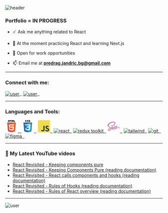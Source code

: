 ![header](https://capsule-render.vercel.app/api?type=waving&color=009FF5&height=300&section=header&text=Hello,%20I'm%20Predrag👋&fontSize=55&&animation=scaleIn&&fontColor=EBEBEB&&fontAlignY=40)

<!-- ## [🌟 Portfolio 🌟](https://) IN PROGRESS -->
### Portfolio = IN PROGRESS

- ☄️ Ask me anything related to React

- 🐲 At the moment practicing React and learning Next.js

- 🚀 Open for work opportunities

- 📫 Email me at **predrag.jandric.bg@gmail.com**

---

<h3 align="left">Connect with me:</h3>
<p align="left">
<a href="https://www.linkedin.com/in/predrag-jandric/" target="blank"><img align="center" src="https://raw.githubusercontent.com/rahuldkjain/github-profile-readme-generator/master/src/images/icons/Social/linked-in-alt.svg" alt="user" height="30" width="40" />&nbsp;&nbsp;</a>
<a  href="https://www.youtube.com/@predragjandric/videos" target="blank"><img align="center" src="https://raw.githubusercontent.com/rahuldkjain/github-profile-readme-generator/master/src/images/icons/Social/youtube.svg" alt="user" height="30" width="40"/>&nbsp;&nbsp;</a>
</p>

---

<h3 align="left" >Languages and Tools:</h3>
<p align="left" > 

<!-- html -->
<a href="#" target="_blank" rel="noreferrer"> <img src="https://raw.githubusercontent.com/devicons/devicon/master/icons/html5/html5-original-wordmark.svg" alt="html5" width="40" height="40"/>&nbsp;&nbsp;</a><!-- css --><a href="#" target="_blank" rel="noreferrer"> <img src="https://raw.githubusercontent.com/devicons/devicon/master/icons/css3/css3-original-wordmark.svg" alt="css3" width="40" height="40"/>&nbsp;&nbsp;</a><!-- js --> 
<a href="#" target="_blank" rel="noreferrer"> <img src="https://raw.githubusercontent.com/devicons/devicon/master/icons/javascript/javascript-original.svg" alt="javascript" width="40" height="40"/>&nbsp;&nbsp;</a><!-- react --> 
<a href="#" target="_blank" rel="noreferrer"> <img src="https://www.vectorlogo.zone/logos/reactjs/reactjs-icon.svg" alt="react" width="40" height="40"/>&nbsp;&nbsp;</a><!-- redux toolkit --> 
<a href="#" target="_blank" rel="noreferrer"> <img src="https://www.svgrepo.com/show/303557/redux-logo.svg" alt="redux toolkit" width="40" height="40"/>&nbsp;&nbsp;</a><!-- sass -->
<a href="#" target="_blank" rel="noreferrer"> <img src="https://raw.githubusercontent.com/devicons/devicon/master/icons/sass/sass-original.svg" alt="sass" width="40" height="40"/>&nbsp;&nbsp;</a><!-- tailwind --> 
<a href="#" target="_blank" rel="noreferrer"> <img src="https://www.vectorlogo.zone/logos/tailwindcss/tailwindcss-icon.svg" alt="tailwind" width="40" height="40"/>&nbsp;&nbsp;</a><!-- git -->
<a href="#" target="_blank" rel="noreferrer"> <img src="https://www.vectorlogo.zone/logos/git-scm/git-scm-icon.svg" alt="git" width="40" height="40"/>&nbsp;&nbsp;</a><!-- figma -->
<a href="#" target="_blank" rel="noreferrer"> <img src="https://www.vectorlogo.zone/logos/figma/figma-icon.svg" alt="figma" width="40" height="40"/>&nbsp;&nbsp;</a>

</p>

---

### 🎦 My Latest YouTube videos

<!-- BLOG-POST-LIST:START -->
- [React Revisited - Keeping components pure](https://www.youtube.com/watch?v=OcOLVv0Oo2k)
- [React Revisited - Keeping Components Pure &lpar;reading documentation&rpar;](https://www.youtube.com/watch?v=IDlnZDRTXAM)
- [React Revisited - React calls components and hooks &lpar;reading documentation&rpar;](https://www.youtube.com/watch?v=TW43wlBrtXU)
- [React Revisited - Rules of Hooks &lpar;reading documentation&rpar;](https://www.youtube.com/watch?v=S0Vf08JD5a4)
- [React Revisited - Rules of React overview &lpar;reading documentation&rpar;](https://www.youtube.com/watch?v=pPxAuoaqVZE)
<!-- BLOG-POST-LIST:END -->

---

<!-- stats card -->
<p><img  src="https://github-readme-stats-sigma-five.vercel.app/api?username=Predrag-Jandric&show_icons=true&locale=en&theme=gruvbox&hide=issues,contribs&include_all_commits=true" alt="user" /></p>


<!-- most used languages -->
<!-- ![Top Langs](https://github-readme-stats.vercel.app/api/top-langs/?username=Predrag-Jandric&layout=compact) -->
